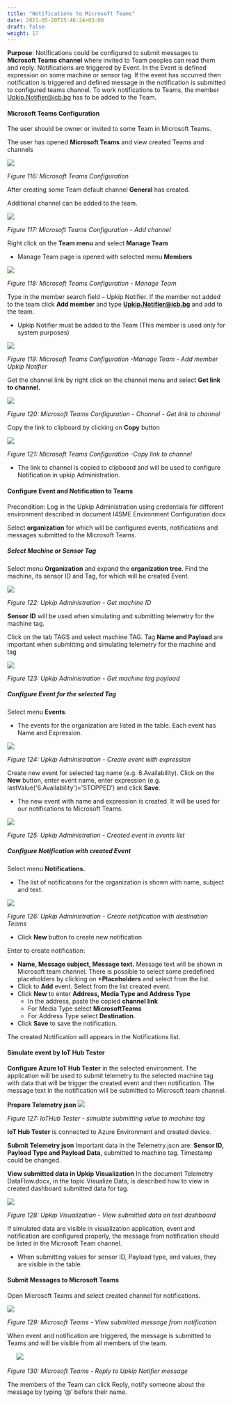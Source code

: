 ```yaml
---
title: "Notifications to Microsoft Teams"
date: 2021-05-20T15:46:24+03:00
draft: false
weight: 17
---
```


**Purpose**: Notifications could be configured to submit messages to **Microsoft Teams channel** where invited to Team peoples can read them and reply. Notifications are triggered by Event. In the Event is defined expression on some machine or sensor tag. If the event has occurred then notification is triggered and defined message in the notification is submitted to configured teams channel. To work notifications to Teams, the member <Upkip.Notifier@icb.bg> has to be added to the Team.

#### **Microsoft Teams Configuration**
The user should be owner or invited to some Team in Microsoft Teams. 

The user has opened **Microsoft Teams** and view created Teams and channels

![](/images/Aspose.Words.c55b6b06-cf77-4ce6-bf35-b1bd3972243e.118.png)

*Figure 116: Microsoft Teams Configuration*

After creating some Team default channel **General** has created. 

Additional channel can be added to the team.

![](/images/Aspose.Words.c55b6b06-cf77-4ce6-bf35-b1bd3972243e.119.png)

*Figure 117: Microsoft Teams Configuration - Add channel*

Right click on the **Team menu** and select **Manage Team**

- Manage Team page is opened with selected menu **Members**

![](/images/Aspose.Words.c55b6b06-cf77-4ce6-bf35-b1bd3972243e.120.png)

*Figure 118: Microsoft Teams Configuration - Manage Team*

Type in the member search field – Upkip Notifier. If the member not added to the team click **Add member** and type **Upkip.Notifier@icb.bg** and add to the team. 

- Upkip Notifier must be added to the Team (This member is used only for system purposes)

![](/images/Aspose.Words.c55b6b06-cf77-4ce6-bf35-b1bd3972243e.121.png)

*Figure 119: Microsoft Teams Configuration -Manage Team - Add member Upkip Notifier*

Get the channel link by right click on the channel menu and select **Get link to channel.**

![](/images/Aspose.Words.c55b6b06-cf77-4ce6-bf35-b1bd3972243e.122.png)

*Figure 120: Microsoft Teams Configuration - Channel - Get link to channel*

Copy the link to clipboard by clicking on **Copy** button

![](/images/Aspose.Words.c55b6b06-cf77-4ce6-bf35-b1bd3972243e.123.png)

*Figure 121: Microsoft Teams Configuration -Copy link to channel*

- The link to channel is copied to clipboard and will be used to configure Notification in upkip Administration.
#### **Configure Event and Notification to Teams** 
Precondition: Log in the Upkip Administration using credentials for different environment described in document I4SME Environment Configuration.docx

Select **organization** for which will be configured events, notifications and messages submitted to the Microsoft Teams.


##### **Select Machine or Sensor Tag**
Select menu **Organization** and expand the **organization tree**. Find the machine, its sensor ID and Tag, for which will be created Event.

![](/images/Aspose.Words.c55b6b06-cf77-4ce6-bf35-b1bd3972243e.124.png)

*Figure 122: Upkip Administration - Get machine ID*

**Sensor ID** will be used when simulating and submitting telemetry for the machine tag.

Click on the tab TAGS and select machine TAG. Tag **Name and Payload** are important when submitting and simulating telemetry for the machine and tag

![](/images/Aspose.Words.c55b6b06-cf77-4ce6-bf35-b1bd3972243e.125.png)

*Figure 123: Upkip Administration - Get machine tag payload*

##### **Configure Event for the selected Tag**
Select menu **Events**. 

- The  events for the organization are listed in the table. Each event has Name and Expression.

![](/images/Aspose.Words.c55b6b06-cf77-4ce6-bf35-b1bd3972243e.126.png)

*Figure 124: Upkip Administration - Create event with expression*

Create new event for selected tag name (e.g. 6.Availability). Click on the **New** button, enter event name, enter expression (e.g. lastValue('6.Availability')=’STOPPED’) and click **Save**.

- The new event with name and expression is created. It will be used for our notifications to Microsoft Teams.

![](/images/Aspose.Words.c55b6b06-cf77-4ce6-bf35-b1bd3972243e.127.png)

*Figure 125: Upkip Administration - Created event in events list*

##### **Configure Notification with created Event**
Select menu **Notifications.** 

- The list of notifications for the organization is shown with name, subject and text.

![](/images/Aspose.Words.c55b6b06-cf77-4ce6-bf35-b1bd3972243e.128.png)

*Figure 126: Upkip Administration - Create notification with destination Teams*

-  Click **New** button to create new notification

Enter to create notification:

-  **Name, Message subject, Message text.** Message text will be shown in Microsoft team channel. There is possible to select some predefined placeholders by clicking on **+Placeholders** and select from the list.
-  Click to **Add** event. Select from the list created event.
-  Click **New** to enter **Address, Media Type and Address Type**
   -  In the address, paste the copied **channel link**
   -  For Media Type select **MicrosoftTeams**
   -  For Address Type select **Destination**. 
-  Click **Save** to save the notification.

The created Notification will appears in the Notifications list.

#### **Simulate event by IoT Hub Tester**

**Configure Azure IoT Hub Tester** in the selected environment. The application will be used to submit telemetry to the selected machine tag with data that will be trigger the created event and then notification. The message text in the notification will be submitted to Microsoft team channel.

**Prepare Telemetry json**
![](/images/Aspose.Words.c55b6b06-cf77-4ce6-bf35-b1bd3972243e.129.png)

*Figure 127: IoTHub Tester - simulate submitting value to machine tag*

**IoT Hub Tester** is connected to Azure Environment and created device.

**Submit Telemetry json**
Important data in the Telemetry.json are: **Sensor ID, Payload Type and Payload Data,** submitted to machine tag. Timestamp could be changed. 

**View submitted data in Upkip Visualization**
In the document Telemetry DataFlow.docx, in the topic Visualize Data, is described how to view in created dashboard submitted data for tag. 

![](/images/Aspose.Words.c55b6b06-cf77-4ce6-bf35-b1bd3972243e.130.png)

*Figure 128: Upkip Visualization - View submitted data on test dashboard*

If simulated data are visible in visualization application, event and notification are configured properly, the message from notification should be listed in the Microsoft Team channel. 

- When submitting values for sensor ID, Payload type, and  values, they are visible in the table.

#### **Submit Messages to Microsoft Teams**
Open Microsoft Teams and select created channel for notifications. 

![](/images/Aspose.Words.c55b6b06-cf77-4ce6-bf35-b1bd3972243e.131.png)

*Figure 129: Microsoft Teams - View submitted message from notification*

When event and notification are triggered, the message is submitted to Teams and will be visible from all members of the team.

`   `![](/images/Aspose.Words.c55b6b06-cf77-4ce6-bf35-b1bd3972243e.132.png)

*Figure 130: Microsoft Teams - Reply to Upkip Notifier message*

The members of the Team can click Reply, notify someone about the message by typing ‘@’ before their name. 
